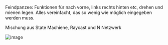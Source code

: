 Feindpanzee:
Funktionen für nach vorne, links rechts hinten etc, drehen und mienen legen. Alles vereinfacht, das so wenig wie möglich eingegeben werden muss.

Mischung aus State Machiene, Raycast und N Netzwerk






![image](https://github.com/user-attachments/assets/c35a38b7-e378-4b9e-a10b-718db77f8c13)
